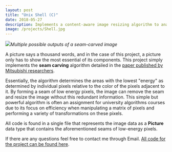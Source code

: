 ```yaml
---
layout: post
title: "Unix Shell (C)"
date: 2018-05-27
description: Implements a content-aware image resizing algorithm to analyze images for redundant areas and automatically crops these sections of the images
image: /projects/Shell.jpg
---
```

![]( /projects/Shell.jpg )*Multiple possible outputs of a seam-carved image*

A picture says a thousand words, and in the case of this project, a picture only has to show the most essential of its components. This project simply implements the **seam carving** algorithm detailed in the [paper published by Mitsubishi researchers](http://graphics.cs.cmu.edu/courses/15-463/2007_fall/hw/proj2/imret.pdf).

Essentially, the algorithm determines the areas with the lowest "energy" as determined by individual pixels relative to the color of the pixels adjacent to it. By forming a seam of low energy pixels, the image can remove the seam and resize the image without this redundant information. This simple but powerful algorithm is often an assignment for university algorithms courses due to its focus on efficiency when manipulating a matrix of pixels and performing a variety of transformations on these pixels.

All code is found in a single file that represents the image data as a **Picture** data type that contains the aforementioned seams of low-energy pixels.

If there are any questions feel free to contact me through Email. [All code for the project can be found here](https://github.com/justintranjt/Unix-Shell).

